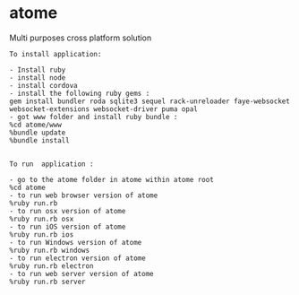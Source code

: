 # atome
Multi purposes cross platform solution

	To install application: 
	
	- Install ruby
	- install node
	- install cordova
	- install the following ruby gems :  
	gem install bundler roda sqlite3 sequel rack-unreloader faye-websocket websocket-extensions websocket-driver puma opal
	- got www folder and install ruby bundle :
	%cd atome/www
	%bundle update
	%bundle install

	
	To run  application :   
	
	- go to the atome folder in atome within atome root  
	%cd atome  
	- to run web browser version of atome  
	%ruby run.rb   
	- to run osx version of atome  
	%ruby run.rb osx  
	- to run iOS version of atome  
	%ruby run.rb ios  
	- to run Windows version of atome  
	%ruby run.rb windows  
	- to run electron version of atome  
	%ruby run.rb electron  
	- to run web server version of atome  
	%ruby run.rb server
	


